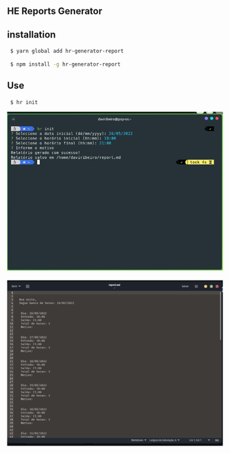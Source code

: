 
 ## HE Reports Generator
 

 ## installation


```sh
 $ yarn global add hr-generator-report 
```
```sh
 $ npm install -g hr-generator-report
```


## Use

```sh
 $ hr init
```
![img.png](images/img.png)

####

![img.png](images/img2.png)
